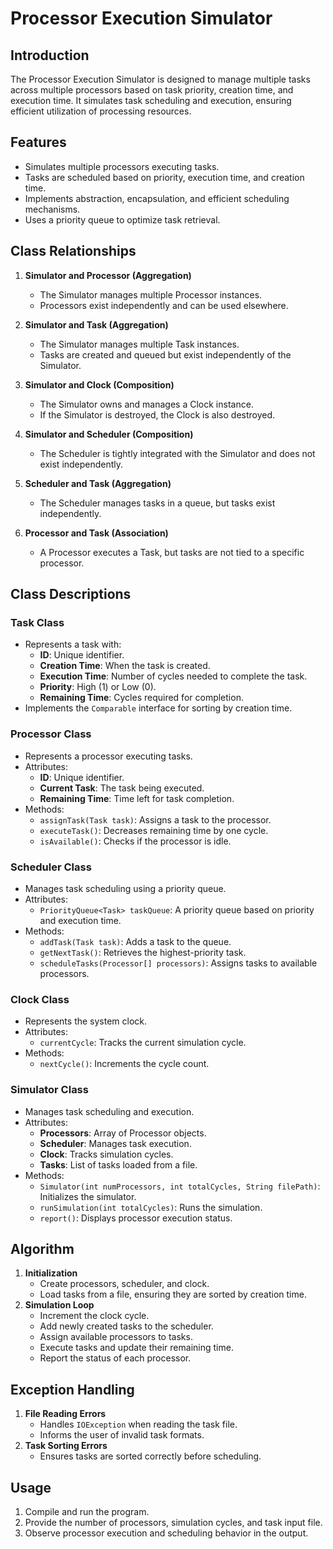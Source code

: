 # Processor Execution Simulator

## Introduction
The Processor Execution Simulator is designed to manage multiple tasks across multiple processors based on task priority, creation time, and execution time. It simulates task scheduling and execution, ensuring efficient utilization of processing resources.

## Features
- Simulates multiple processors executing tasks.
- Tasks are scheduled based on priority, execution time, and creation time.
- Implements abstraction, encapsulation, and efficient scheduling mechanisms.
- Uses a priority queue to optimize task retrieval.

## Class Relationships
1. **Simulator and Processor (Aggregation)**
   - The Simulator manages multiple Processor instances.
   - Processors exist independently and can be used elsewhere.

2. **Simulator and Task (Aggregation)**
   - The Simulator manages multiple Task instances.
   - Tasks are created and queued but exist independently of the Simulator.

3. **Simulator and Clock (Composition)**
   - The Simulator owns and manages a Clock instance.
   - If the Simulator is destroyed, the Clock is also destroyed.

4. **Simulator and Scheduler (Composition)**
   - The Scheduler is tightly integrated with the Simulator and does not exist independently.

5. **Scheduler and Task (Aggregation)**
   - The Scheduler manages tasks in a queue, but tasks exist independently.

6. **Processor and Task (Association)**
   - A Processor executes a Task, but tasks are not tied to a specific processor.

## Class Descriptions

### Task Class
- Represents a task with:
  - **ID**: Unique identifier.
  - **Creation Time**: When the task is created.
  - **Execution Time**: Number of cycles needed to complete the task.
  - **Priority**: High (1) or Low (0).
  - **Remaining Time**: Cycles required for completion.
- Implements the `Comparable` interface for sorting by creation time.

### Processor Class
- Represents a processor executing tasks.
- Attributes:
  - **ID**: Unique identifier.
  - **Current Task**: The task being executed.
  - **Remaining Time**: Time left for task completion.
- Methods:
  - `assignTask(Task task)`: Assigns a task to the processor.
  - `executeTask()`: Decreases remaining time by one cycle.
  - `isAvailable()`: Checks if the processor is idle.

### Scheduler Class
- Manages task scheduling using a priority queue.
- Attributes:
  - `PriorityQueue<Task> taskQueue`: A priority queue based on priority and execution time.
- Methods:
  - `addTask(Task task)`: Adds a task to the queue.
  - `getNextTask()`: Retrieves the highest-priority task.
  - `scheduleTasks(Processor[] processors)`: Assigns tasks to available processors.

### Clock Class
- Represents the system clock.
- Attributes:
  - `currentCycle`: Tracks the current simulation cycle.
- Methods:
  - `nextCycle()`: Increments the cycle count.

### Simulator Class
- Manages task scheduling and execution.
- Attributes:
  - **Processors**: Array of Processor objects.
  - **Scheduler**: Manages task execution.
  - **Clock**: Tracks simulation cycles.
  - **Tasks**: List of tasks loaded from a file.
- Methods:
  - `Simulator(int numProcessors, int totalCycles, String filePath)`: Initializes the simulator.
  - `runSimulation(int totalCycles)`: Runs the simulation.
  - `report()`: Displays processor execution status.

## Algorithm
1. **Initialization**
   - Create processors, scheduler, and clock.
   - Load tasks from a file, ensuring they are sorted by creation time.
2. **Simulation Loop**
   - Increment the clock cycle.
   - Add newly created tasks to the scheduler.
   - Assign available processors to tasks.
   - Execute tasks and update their remaining time.
   - Report the status of each processor.

## Exception Handling
1. **File Reading Errors**
   - Handles `IOException` when reading the task file.
   - Informs the user of invalid task formats.
2. **Task Sorting Errors**
   - Ensures tasks are sorted correctly before scheduling.

## Usage
1. Compile and run the program.
2. Provide the number of processors, simulation cycles, and task input file.
3. Observe processor execution and scheduling behavior in the output.



